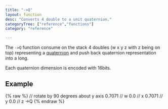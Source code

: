 ```yaml
---
title: "->Q"
layout: function
desc: "Converts 4 double to a unit quaternion."
categoryTree: ["reference","functions"]
category: "reference"

---
```


The `->Q` function consume on the stack 4 doubles (w x y z with z being on top) representing a [quaternion](https://en.wikipedia.org/wiki/Quaternion) and push back quaternion representation into a long. 

Each quaternion dimension is encoded with 16bits.

## Example ##

{% raw %}
<warp10-warpscript-widget backend="{{backend}}"  exec-endpoint="{{execEndpoint}}">
// rotate by 90 degrees about y axis
0.7071 // w
0.0    // x
0.7071 // y
0.0    // z
->Q
</warp10-warpscript-widget>
{% endraw %} 